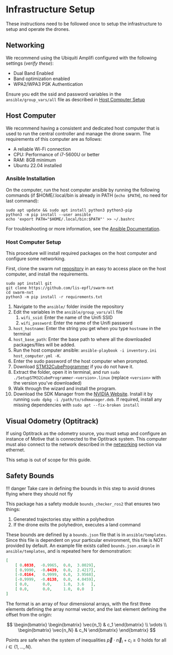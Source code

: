 # Infrastructure Setup 

These instructions need to be followed once to setup the infrastructure to setup and operate the drones. 

## Networking

We recommend using the Ubiquiti Amplifi configured with the following settings (*verify these*): 

- Dual Band Enabled
- Band optimization enabled
- WPA2/WPA3 PSK Authentication

Ensure you edit the ssid and password variables in the `ansible/group_vars/all` file as described in [Host Computer Setup](#host-computer-setup)

## Host Computer

We recommend having a consistent and dedicated host computer that is used to run the central controller and manage the drone swarm. The requirements of this computer are as follows: 

- A reliable Wi-Fi connection 
- CPU: Performance of i7-5600U or better 
- RAM: 8GB minimum
- Ubuntu 22.04 installed

### Ansible Installation 

On the computer, run the host computer ansible by running the following commands (if $HOME/.local/bin is already in PATH (`echo $PATH`), no need for last command):

```
sudo apt update && sudo apt install python3 python3-pip 
python3 -m pip install --user ansible
echo 'export PATH="$HOME/.local/bin:$PATH"' >> ~/.bashrc
```

For troubleshooting or more information, see the [Ansible Documentation](https://docs.ansible.com/ansible/latest/installation_guide/intro_installation.html#installing-and-upgrading-ansible-with-pip). 


### Host Computer Setup

This procedure will install required packages on the host computer and configure some networking. 

First, clone the swarm nxt [repository](https://github.com/lis-epfl/omni-nxt) in an easy to access place on the host computer, and install the requirements. 
```
sudo apt install git
git clone https://github.com/lis-epfl/swarm-nxt
cd swarm-nxt
python3 -m pip install -r requirements.txt
```
1. Navigate to the `ansible/` folder inside the repository 
2. Edit the variables in the `ansible/group_vars/all` file
	1. `wifi_ssid`: Enter the name of the Unifi SSID
	2. `wifi_password`: Enter the name of the Unifi password
  3. `host_hostname`: Enter the string you get when you type `hostname` in the terminal
  4. `host_base_path`: Enter the base path to where all the downloaded packages/files will be added.
3. Run the host computer ansible: `ansible-playbook -i inventory.ini host_computer.yml -K`. 
4. Enter the sudo password of the host computer when prompted. 
5. Download [STM32CubeProgrammer](https://www.st.com/en/development-tools/stm32cubeprog.html?cache=nocache#get-software) if you do not have it. 
6. Extract the folder, open it in terminal, and run `sudo ./SetupSTM32CubeProgrammer-<version>.linux` (replace `<version>` with the version you've downloaded)
7. Walk through the wizard and install the program. 
8. Download the SDK Manager from the [NVIDIA Website](https://developer.nvidia.com/sdk-manager). Install it by running `sudo dpkg -i /path/to/sdkmanager.deb`. If required, install any missing dependencies with `sudo apt --fix-broken install`


## Visual Odometry (Optitrack)

If using Optitrack as the odometry source, you must setup and configure an instance of Motive that is connected to the Optitrack system. This computer must also connect to the network described in the [networking](#networking) section via ethernet. 

This setup is out of scope for this guide. 

## Safety Bounds

!!! danger
	Take care in defining the bounds in this step to avoid drones flying where they should not fly

This package has a safety module `bounds_checker_ros2` that ensures two things: 

1. Generated trajectories stay within a polyhedron
2. If the drone exits the polyhedron, executes a land command

These bounds are defined by a `bounds.json` file that is in `ansible/templates`. Since this file is dependent on your particular environment, this file is NOT provided by default. An example file exists called `bounds.json.example` in `ansible/templates`, and is repeated here for demonstration: 


```json
[
	[ 0.0838,  -0.9965,  0.0,  3.0029],  
	[ 0.9990,  -0.0439,  0.0,  2.4217],  
	[-0.0164,   0.9999,  0.0,  3.9568],  
	[-0.9999,  -0.0138,  0.0,  4.0459],  
	[ 0.0,      0.0,     1.0,  3.6   ],  
	[ 0.0,      0.0,     1.0,  0.0   ]   
]
```


The format is an array of four dimensional arrays, with the first three elements defining the array normal vector, and the last element defining the offset from the origin: 

$$
\begin{bmatrix} \begin{bmatrix} \vec{n_1} & c_1 \end{bmatrix} \\ \vdots \\ \begin{bmatrix} \vec{n_N} & c_N \end{bmatrix} \end{bmatrix}
$$

Points are safe when the system of inequalities $\vec{p} \cdot \vec{n}_i + c_i \geq 0$ holds for all $i \in \{1, \dots, N\}$.
